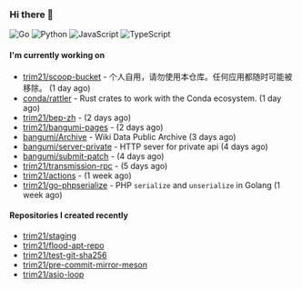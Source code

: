 ### Hi there 👋

![Go](https://img.shields.io/badge/go-%2300ADD8.svg?style=for-the-badge&logo=go&logoColor=white)
![Python](https://img.shields.io/badge/python-3670A0?style=for-the-badge&logo=python&logoColor=ffdd54)
![JavaScript](https://img.shields.io/badge/javascript-%23323330.svg?style=for-the-badge&logo=javascript&logoColor=%23F7DF1E)
![TypeScript](https://img.shields.io/badge/typescript-%23007ACC.svg?style=for-the-badge&logo=typescript&logoColor=white)

#### I'm currently working on

- [trim21/scoop-bucket](https://github.com/trim21/scoop-bucket) - 个人自用，请勿使用本仓库。任何应用都随时可能被移除。 (1 day ago)
- [conda/rattler](https://github.com/conda/rattler) - Rust crates to work with the Conda ecosystem. (1 day ago)
- [trim21/bep-zh](https://github.com/trim21/bep-zh) -  (2 days ago)
- [trim21/bangumi-pages](https://github.com/trim21/bangumi-pages) -  (2 days ago)
- [bangumi/Archive](https://github.com/bangumi/Archive) - Wiki Data Public Archive (3 days ago)
- [bangumi/server-private](https://github.com/bangumi/server-private) - HTTP sever for private api (4 days ago)
- [bangumi/submit-patch](https://github.com/bangumi/submit-patch) -  (4 days ago)
- [trim21/transmission-rpc](https://github.com/trim21/transmission-rpc) -  (5 days ago)
- [trim21/actions](https://github.com/trim21/actions) -  (1 week ago)
- [trim21/go-phpserialize](https://github.com/trim21/go-phpserialize) - PHP `serialize` and `unserialize` in Golang (1 week ago)

#### Repositories I created recently

- [trim21/staging](https://github.com/trim21/staging)
- [trim21/flood-apt-repo](https://github.com/trim21/flood-apt-repo)
- [trim21/test-git-sha256](https://github.com/trim21/test-git-sha256)
- [trim21/pre-commit-mirror-meson](https://github.com/trim21/pre-commit-mirror-meson)
- [trim21/asio-loop](https://github.com/trim21/asio-loop)
